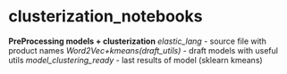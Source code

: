 # clusterization_notebooks

**PreProcessing models + clusterization**
_elastic_lang_  - source file with product names
_Word2Vec+kmeans(draft_utils)_ - draft models with useful utils
_model_clustering_ready_ - last results of model (sklearn kmeans)